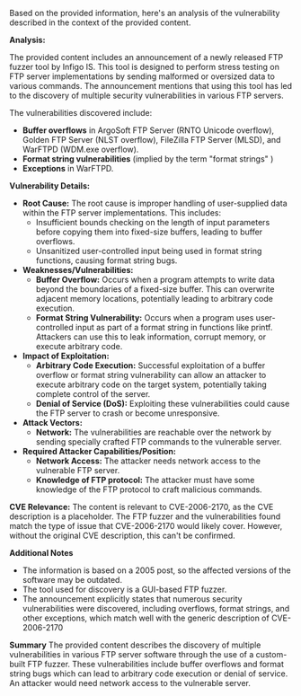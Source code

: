 Based on the provided information, here's an analysis of the vulnerability described in the context of the provided content.

**Analysis:**

The provided content includes an announcement of a newly released FTP fuzzer tool by Infigo IS. This tool is designed to perform stress testing on FTP server implementations by sending malformed or oversized data to various commands. The announcement mentions that using this tool has led to the discovery of multiple security vulnerabilities in various FTP servers.

The vulnerabilities discovered include:

- **Buffer overflows** in ArgoSoft FTP Server (RNTO Unicode overflow), Golden FTP Server (NLST overflow), FileZilla FTP Server (MLSD), and WarFTPD (WDM.exe overflow).
- **Format string vulnerabilities** (implied by the term "format strings" )
- **Exceptions** in WarFTPD.

**Vulnerability Details:**

*   **Root Cause:** The root cause is improper handling of user-supplied data within the FTP server implementations. This includes:
    *   Insufficient bounds checking on the length of input parameters before copying them into fixed-size buffers, leading to buffer overflows.
    *   Unsanitized user-controlled input being used in format string functions, causing format string bugs.
*   **Weaknesses/Vulnerabilities:**
    *   **Buffer Overflow:** Occurs when a program attempts to write data beyond the boundaries of a fixed-size buffer. This can overwrite adjacent memory locations, potentially leading to arbitrary code execution.
    *   **Format String Vulnerability:** Occurs when a program uses user-controlled input as part of a format string in functions like printf. Attackers can use this to leak information, corrupt memory, or execute arbitrary code.
*   **Impact of Exploitation:**
    *   **Arbitrary Code Execution:** Successful exploitation of a buffer overflow or format string vulnerability can allow an attacker to execute arbitrary code on the target system, potentially taking complete control of the server.
    *   **Denial of Service (DoS):** Exploiting these vulnerabilities could cause the FTP server to crash or become unresponsive.
*   **Attack Vectors:**
    *   **Network:** The vulnerabilities are reachable over the network by sending specially crafted FTP commands to the vulnerable server.
*   **Required Attacker Capabilities/Position:**
    *   **Network Access:** The attacker needs network access to the vulnerable FTP server.
    *   **Knowledge of FTP protocol:** The attacker must have some knowledge of the FTP protocol to craft malicious commands.

**CVE Relevance:**
The content is relevant to CVE-2006-2170, as the CVE description is a placeholder. The FTP fuzzer and the vulnerabilities found match the type of issue that CVE-2006-2170 would likely cover. However, without the original CVE description, this can't be confirmed.

**Additional Notes**

*   The information is based on a 2005 post, so the affected versions of the software may be outdated.
*   The tool used for discovery is a GUI-based FTP fuzzer.
*   The announcement explicitly states that numerous security vulnerabilities were discovered, including overflows, format strings, and other exceptions, which match well with the generic description of CVE-2006-2170

**Summary**
The provided content describes the discovery of multiple vulnerabilities in various FTP server software through the use of a custom-built FTP fuzzer. These vulnerabilities include buffer overflows and format string bugs which can lead to arbitrary code execution or denial of service. An attacker would need network access to the vulnerable server.
